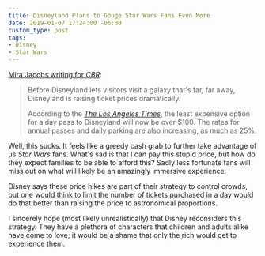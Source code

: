 ```yaml
---
title: Disneyland Plans to Gouge Star Wars Fans Even More
date: 2019-01-07 17:24:00 -06:00
custom_type: post
tags:
- Disney
- Star Wars
---
```


[Mira Jacobs writing for *CBR*](https://www.cbr.com/disneyland-prices-increase/):

> Before Disneyland lets visitors visit a galaxy that's far, far away, Disneyland is raising ticket prices dramatically.
> 
> According to the *[The Los Angeles Times](https://www.latimes.com/business/la-fi-disneyland-prices-increase-20190106-story.html)*, the least expensive option for a day pass to Disneyland will now be over $100. The rates for annual passes and daily parking are also increasing, as much as 25%.

Well, this sucks. It feels like a greedy cash grab to further take advantage of us *Star Wars* fans. What's sad is that I can pay this stupid price, but how do they expect families to be able to afford this? Sadly less fortunate fans will miss out on what will likely be an amazingly immersive experience.

Disney says these price hikes are part of their strategy to control crowds, but one would think to limit the number of tickets purchased in a day would do that better than raising the price to astronomical proportions.

I sincerely hope (most likely unrealistically) that Disney reconsiders this strategy. They have a plethora of characters that children and adults alike have come to love; it would be a shame that only the rich would get to experience them. 